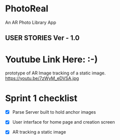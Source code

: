 # PhotoReal
An AR Photo Library App


## USER STORIES Ver - 1.0


# Youtube Link Here: :-)

prototype of AR Image tracking of a static image.
https://youtu.be/7zWyM_eDVSA.jpg



# Sprint 1 checklist 

 - [x] Parse Server built to hold anchor images

 - [x] User interface for home page and creation screen

 - [x] AR tracking a static image
